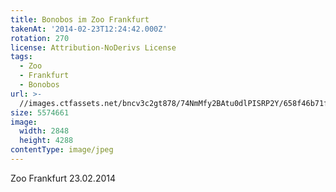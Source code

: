 ```yaml
---
title: Bonobos im Zoo Frankfurt
takenAt: '2014-02-23T12:24:42.000Z'
rotation: 270
license: Attribution-NoDerivs License
tags:
  - Zoo
  - Frankfurt
  - Bonobos
url: >-
  //images.ctfassets.net/bncv3c2gt878/74NmMfy2BAtu0dlPISRP2Y/658f46b71f609b09804ec664a64aaf49/bonobos-im-zoo-frankfurt_12730032574_o
size: 5574661
image:
  width: 2848
  height: 4288
contentType: image/jpeg
---
```


Zoo Frankfurt 23.02.2014